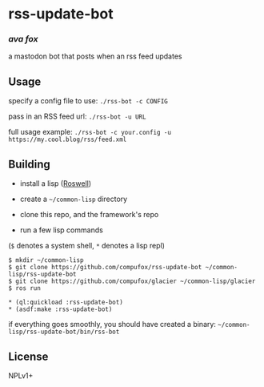 # rss-update-bot
### _ava fox_

a mastodon bot that posts when an rss feed updates

## Usage

specify a config file to use: `./rss-bot -c CONFIG`

pass in an RSS feed url: `./rss-bot -u URL`

full usage example: 
`./rss-bot -c your.config -u https://my.cool.blog/rss/feed.xml`

## Building

- install a lisp ([Roswell](https://github.com/roswell/roswell))

- create a `~/common-lisp` directory

- clone this repo, and the framework's repo

- run a few lisp commands

(`$` denotes a system shell, `*` denotes a lisp repl)

```shell
$ mkdir ~/common-lisp
$ git clone https://github.com/compufox/rss-update-bot ~/common-lisp/rss-update-bot
$ git clone https://github.com/compufox/glacier ~/common-lisp/glacier
$ ros run

* (ql:quickload :rss-update-bot)
* (asdf:make :rss-update-bot)
```

if everything goes smoothly, you should have created a binary:  `~/common-lisp/rss-update-bot/bin/rss-bot`

## License

NPLv1+

